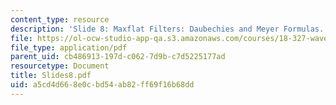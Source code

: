 ```yaml
---
content_type: resource
description: 'Slide 8: Maxflat Filters: Daubechies and Meyer Formulas. Spectral Factorization.'
file: https://ol-ocw-studio-app-qa.s3.amazonaws.com/courses/18-327-wavelets-filter-banks-and-applications-spring-2003/a5cd4d668e0cbd54ab82ff69f16b68dd_Slides8.pdf
file_type: application/pdf
parent_uid: cb486913-197d-c062-7d9b-c7d5225177ad
resourcetype: Document
title: Slides8.pdf
uid: a5cd4d66-8e0c-bd54-ab82-ff69f16b68dd
---
```

